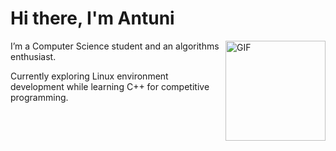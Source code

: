 # Hi there, I'm Antuni

<img align="right" alt="GIF" height="160px" src="https://i.giphy.com/TzeH3xp9z7ila.webp" />

I’m a Computer Science student and an algorithms enthusiast.

Currently exploring Linux environment development while learning C++ for competitive programming.
